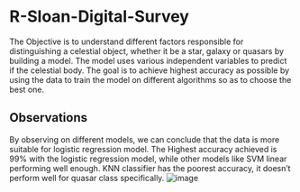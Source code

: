# R-Sloan-Digital-Survey
The Objective is to understand different factors responsible for distinguishing a celestial object, 
whether it be a star, galaxy or quasars by building a model. The model uses various independent variables 
to predict if the celestial body. The goal is to achieve highest accuracy as possible by using the data to
train the model on different algorithms so as to choose the best one.


## Observations
By observing on different models, we can conclude that the data is more suitable for logistic regression model.
The Highest accuracy achieved is 99% with the logistic regression model, while other models like SVM linear performing well enough.
KNN classifier has the poorest accuracy, it doesn’t perform well for quasar class specifically.
![image](https://user-images.githubusercontent.com/37978451/126048296-47f7c725-4c78-4edc-b296-126435058614.png)


